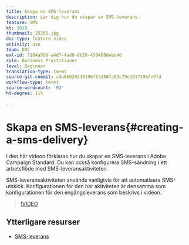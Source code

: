 ```yaml
---
title: Skapa en SMS-leverans
description: Lär dig hur du skapar en SMS-leverans.
feature: SMS
kt: 1819
thumbnail: 25265.jpg
doc-type: feature video
activity: use
team: DOC
exl-id: 7184a998-a4d7-4ad8-9b29-4504088eeb4d
role: Business Practitioner
level: Beginner
translation-type: tm+mt
source-git-commit: ada0b029245190f53d58fa93c79c161719bfe9fd
workflow-type: tm+mt
source-wordcount: '92'
ht-degree: 11%

---
```


# Skapa en SMS-leverans{#creating-a-sms-delivery}

I den här videon förklaras hur du skapar en SMS-leverans i Adobe Campaign Standard. Du kan också konfigurera SMS-sändning i ett arbetsflöde med SMS-leveransaktiviteten.

SMS-leveransaktiviteten används vanligtvis för att automatisera SMS-utskick. Konfigurationen för den här aktiviteten är densamma som konfigurationen för den engångsleverans som beskrivs i videon.

>[!VIDEO](https://video.tv.adobe.com/v/25265/?quality=12)

## Ytterligare resurser

* [SMS-leverans](https://docs.adobe.com/content/help/en/campaign-standard/using/managing-processes-and-data/channel-activities/sms-delivery.html#configuration)
